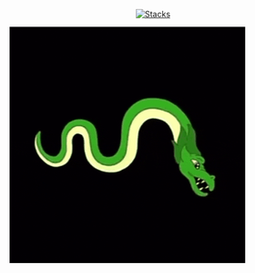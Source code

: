 <p align="center">
    <a href="https://komo.do">
        <img alt="Stacks" img src="https://readme-typing-svg.demolab.com?font=Jetbrains+mono&size=20&duration=1&pause=999999&color=94E2D5&vCenter=true&width=435&height=30&lines=Stacks" /></a>
</p>

![Dragon](.gitea/assets/Dragon.gif)
